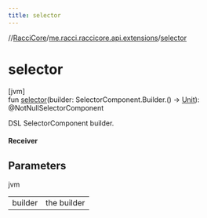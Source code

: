 ```yaml
---
title: selector
---
```

//[RacciCore](../../index.html)/[me.racci.raccicore.api.extensions](index.html)/[selector](selector.html)



# selector



[jvm]\
fun [selector](selector.html)(builder: SelectorComponent.Builder.() -&gt; [Unit](https://kotlinlang.org/api/latest/jvm/stdlib/kotlin/-unit/index.html)): @NotNullSelectorComponent



DSL SelectorComponent builder.



#### Receiver



## Parameters


jvm

| | |
|---|---|
| builder | the builder |




